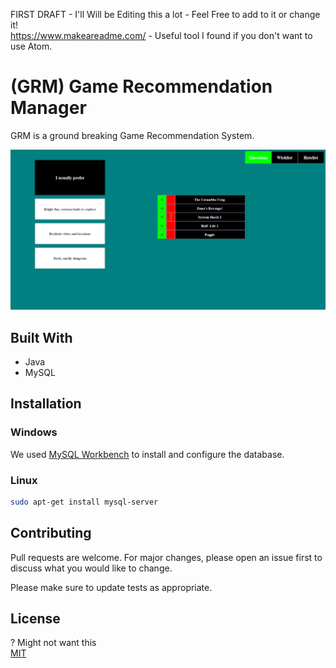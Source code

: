 FIRST DRAFT - I'll Will be Editing this a lot - Feel Free to add to it or change it! \
https://www.makeareadme.com/ - Useful tool I found if you don't want to use Atom.


# (GRM) Game Recommendation Manager

GRM is a ground breaking Game Recommendation System.

![Alt text](/lib/images/GRM_Quiz.png?raw=true "GRM Quiz")

## Built With
- Java
- MySQL

## Installation

### Windows
We used [MySQL Workbench](https://www.mysql.com/products/workbench/) to install and configure the database.

### Linux
```bash
sudo apt-get install mysql-server
```

## Contributing
Pull requests are welcome. For major changes, please open an issue first to discuss what you would like to change.

Please make sure to update tests as appropriate.

## License
? Might not want this \
[MIT](https://choosealicense.com/licenses/mit/)
